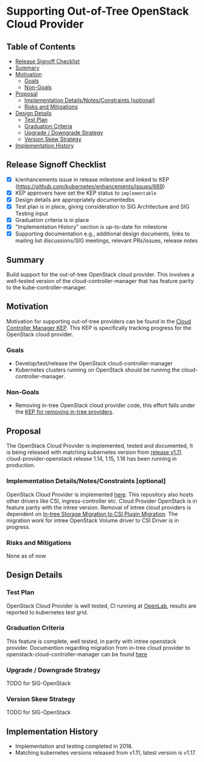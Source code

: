 # Supporting Out-of-Tree OpenStack Cloud Provider

## Table of Contents

<!-- toc -->
- [Release Signoff Checklist](#release-signoff-checklist)
- [Summary](#summary)
- [Motivation](#motivation)
  - [Goals](#goals)
  - [Non-Goals](#non-goals)
- [Proposal](#proposal)
  - [Implementation Details/Notes/Constraints [optional]](#implementation-detailsnotesconstraints-optional)
  - [Risks and Mitigations](#risks-and-mitigations)
- [Design Details](#design-details)
  - [Test Plan](#test-plan)
  - [Graduation Criteria](#graduation-criteria)
  - [Upgrade / Downgrade Strategy](#upgrade--downgrade-strategy)
  - [Version Skew Strategy](#version-skew-strategy)
- [Implementation History](#implementation-history)
<!-- /toc -->

## Release Signoff Checklist

- [X] k/enhancements issue in release milestone and linked to KEP (https://github.com/kubernetes/enhancements/issues/669)
- [X] KEP approvers have set the KEP status to `implementable`
- [X] Design details are appropriately documentedbs
- [X] Test plan is in place, giving consideration to SIG Architecture and SIG Testing input
- [X] Graduation criteria is in place
- [X] "Implementation History" section is up-to-date for milestone
- [X] Supporting documentation e.g., additional design documents, links to mailing list discussions/SIG meetings, relevant PRs/issues, release notes

## Summary

Build support for the out-of-tree OpenStack cloud provider. This involves a well-tested version of the cloud-controller-manager 
that has feature parity to the kube-controller-manager. 

## Motivation

Motivation for supporting out-of-tree providers can be found in the [Cloud Controller Manager KEP](/keps/sig-cloud-provider/2392-cloud-controller-manager/README.md).
This KEP is specifically tracking progress for the OpenStack cloud provider.

### Goals

* Develop/test/release the OpenStack cloud-controller-manager
* Kubernetes clusters running on OpenStack should be running the cloud-controller-manager.

### Non-Goals

* Removing in-tree OpenStack cloud provider code, this effort falls under the [KEP for removing in-tree providers](https://github.com/kubernetes/enhancements/blob/master/keps/sig-cloud-provider/2395-removing-in-tree-cloud-providers).

## Proposal
The OpenStack Cloud Provider is implemented, tested and documented, It is being released with matching kubernetes version from [release v1.11](https://github.com/kubernetes/cloud-provider-openstack/releases). cloud-provider-openstack release 1.14, 1.15, 1.16 has been running in production.

### Implementation Details/Notes/Constraints [optional]
OpenStack Cloud Provider is implemented [here](https://github.com/kubernetes/cloud-provider-openstack/releases). This repository also hosts other drivers like CSI, ingress-controller etc. Cloud Provider OpenStack is in feature parity with the intree version. Removal of intree cloud providers is dependent on [In-tree Storage Migration to CSI Plugin Migration](https://github.com/kubernetes/community/blob/master/contributors/design-proposals/storage/csi-migration.md). The migration work for intree OpenStack Volume driver to CSI Driver is in progress.

### Risks and Mitigations

None as of now
## Design Details

### Test Plan
OpenStack Cloud Provider is well tested, CI running at [OpenLab](https://github.com/theopenlab/openlab-zuul-jobs), results are reported to kubernetes test grid.

### Graduation Criteria

This feature is complete, well tested, in parity with intree openstack provider. Documention regarding migration from in-tree cloud provider to openstack-cloud-controller-manager can be found [here](https://github.com/kubernetes/cloud-provider-openstack/blob/master/docs/migrate-to-ccm-with-csimigration.md)

### Upgrade / Downgrade Strategy

TODO for SIG-OpenStack
 
### Version Skew Strategy

TODO for SIG-OpenStack

## Implementation History
- Implementation and testing completed in 2018.
- Matching kubernetes versions released from v1.11, latest version is v1.17.
